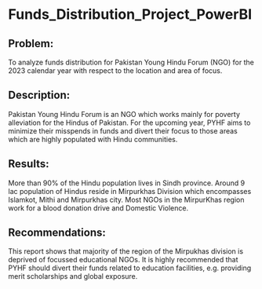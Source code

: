 # Funds_Distribution_Project_PowerBI

## Problem:
To analyze funds distribution for Pakistan Young Hindu Forum (NGO) for the 2023 calendar year with respect to the location and area of focus. 

## Description:
Pakistan Young Hindu Forum is an NGO which works mainly for poverty alleviation for the Hindus of Pakistan. For the upcoming year, PYHF aims to minimize their misspends in funds and divert their focus to those areas which are highly populated with Hindu communities.   
             

## Results:  
More than 90% of the Hindu population lives in Sindh province.
Around 9 lac population of Hindus reside in Mirpurkhas Division which encompasses Islamkot, Mithi and Mirpurkhas city. 
Most NGOs in the MirpurKhas region work for a blood donation drive and Domestic Violence. 

## Recommendations: 
This report shows that majority of the region of the Mirpukhas division is deprived of focussed educational NGOs. It is highly recommended that PYHF should divert their funds related to education facilities, e.g. providing merit scholarships and global exposure.
